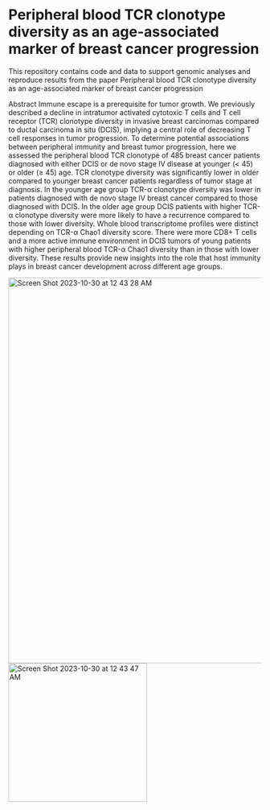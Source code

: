 # Peripheral blood TCR clonotype diversity as an age-associated marker of breast cancer progression


This repository contains code and data  to support genomic analyses and reproduce results from the paper Peripheral blood TCR clonotype diversity as an age-associated marker of breast cancer progression


Abstract
Immune escape is a prerequisite for tumor growth. We previously described a decline in intratumor activated cytotoxic T cells and T cell receptor (TCR) clonotype diversity in invasive breast carcinomas compared to ductal carcinoma in situ (DCIS), implying a central role of decreasing T cell responses in tumor progression. To determine potential associations between peripheral immunity and breast tumor progression, here we assessed the peripheral blood TCR clonotype of 485 breast cancer patients diagnosed with either DCIS or de novo stage IV disease at younger (< 45) or older (≥ 45) age. TCR clonotype diversity was significantly lower in older compared to younger breast cancer patients regardless of tumor stage at diagnosis. In the younger age group TCR-α clonotype diversity was lower in patients diagnosed with de novo stage IV breast cancer compared to those diagnosed with DCIS. In the older age group DCIS patients with higher TCR-α clonotype diversity were more likely to have a recurrence compared to those with lower diversity. Whole blood transcriptome profiles were distinct depending on TCR-α Chao1 diversity score. There were more CD8+ T cells and a more active immune environment in DCIS tumors of young patients with higher peripheral blood TCR-α Chao1 diversity than in those with lower diversity. These results provide new insights into the role that host immunity plays in breast cancer development across different age groups.

<img width="767" alt="Screen Shot 2023-10-30 at 12 43 28 AM" src="https://github.com/Michorlab/TCRSeqBC/assets/105239458/f7d48e74-1093-4556-9919-b7cb076c52b8">
<img width="276" alt="Screen Shot 2023-10-30 at 12 43 47 AM" src="https://github.com/Michorlab/TCRSeqBC/assets/105239458/cce65fbe-4d1c-4769-b4f7-f7540871f4d0">
